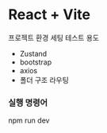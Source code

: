# React + Vite

프로젝트 환경 세팅 테스트 용도

- Zustand
- bootstrap
- axios
- 폴더 구조 라우팅

### 실행 명령어

npm run dev
